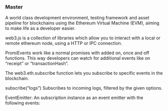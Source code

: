 ### Master

A world class development environment, testing framework and asset pipeline for blockchains
using the Ethereum Virtual Machine (EVM), aiming to make life as a developer easier.

web3.js is a collection of libraries which allow you to interact with a local or remote
ethereum node, using a HTTP or IPC connection.

PromiEvents work like a normal promises with added on, once and off functions.
This way developers can watch for additional events like on “receipt” or “transactionHash”.

The web3.eth.subscribe function lets you subscribe to specific events in the blockchain.

subscribe(“logs”)
Subscribes to incoming logs, filtered by the given options.

EventEmitter: An subscription instance as an event emitter with the following events:
